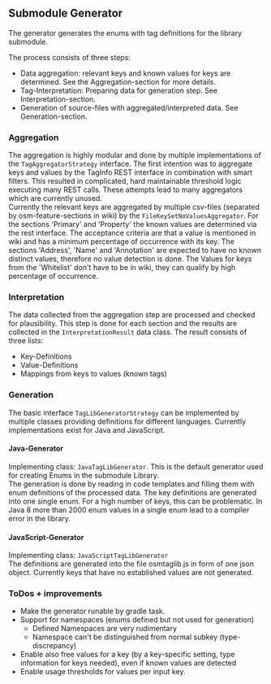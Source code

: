 ## Submodule Generator
The generator generates the enums with tag definitions for the library submodule.

The process consists of three steps:
* Data aggregation: relevant keys and known values for keys are determined. See the Aggregation-section for more details.
* Tag-Interpretation: Preparing data for generation step. See Interpretation-section.
* Generation of source-files with aggregated/interpreted data. See Generation-section.

### Aggregation
The aggregation is highly modular and done by multiple implementations of the `TagAggregatorStrategy` interface. The 
first intention was to aggregate keys and values by the TagInfo REST interface in combination with smart filters. This 
resulted in complicated, hard maintainable threshold logic executing many REST calls. These attempts lead to many 
aggregators which are currently unused.  
Currently the relevant keys are aggregated by multiple csv-files (separated by osm-feature-sections in wiki) by the 
`FileKeySetNoValuesAggregator`. 
For the sections 'Primary' and 'Property' the known values are determined via the rest interface. The acceptance
criteria are that a value is mentioned in wiki and has a minimum percentage of occurrence with its key.
The sections 'Address', 'Name' and 'Annotation' are expected to have no known distinct values, therefore no value 
detection is done.
The Values for keys from the 'Whitelist' don't have to be in wiki, they can qualify by high percentage of occurrence. 

### Interpretation
The data collected from the aggregation step are processed and checked for plausibility. This step is done for each
section and the results are collected in the `InterpretationResult` data class. The result consists of three lists:
* Key-Definitions
* Value-Definitions
* Mappings from keys to values (known tags)

### Generation
The basic interface `TagLibGeneratorStrategy` can be implemented by multiple classes providing definitions for different 
languages. Currently implementations exist for Java and JavaScript.
#### Java-Generator
Implementing class: `JavaTagLibGenerator`. This is the default generator used for creating Enums in the submodule 
Library.  
The generation is done by reading in code templates and filling them with enum definitions of the processed data. 
The key definitions are generated into one single enum. For a high number of keys, this can be problematic. In Java 8
more than 2000 enum values in a single enum lead to a compiler error in the library.
#### JavaScript-Generator
Implementing class: `JavaScriptTagLibGenerator`  
The definitions are generated into the file osmtaglib.js in form of one json object. Currently keys that have no 
established values are not generated.  

### ToDos + improvements
* Make the generator runable by gradle task.
* Support for namespaces (enums defined but not used for generation)
  * Defined Namespaces are very rudimentary
  * Namespace can't be distinguished from normal subkey (type-discrepancy)
* Enable also free values for a key (by a key-specific setting, type information for keys needed), even if known values are detected 
* Enable usage thresholds for values per input key.
